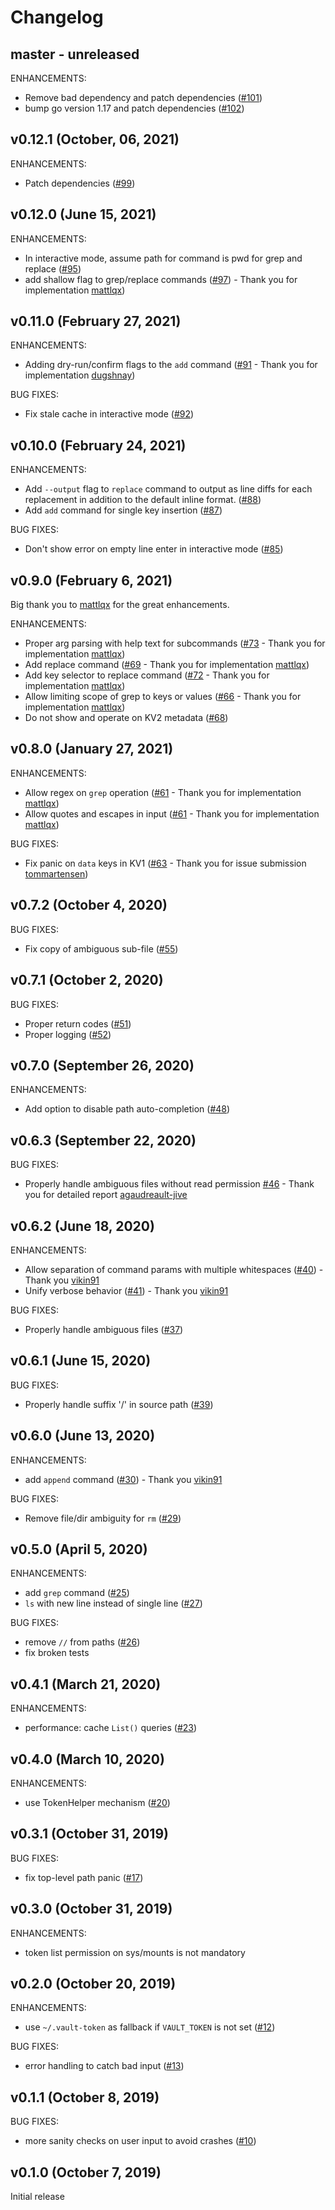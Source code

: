 # Changelog

## master - unreleased

ENHANCEMENTS:

* Remove bad dependency and patch dependencies ([#101](https://github.com/fishi0x01/vsh/pull/101))
* bump go version 1.17 and patch dependencies ([#102](https://github.com/fishi0x01/vsh/pull/102))

## v0.12.1 (October, 06, 2021)

ENHANCEMENTS:

* Patch dependencies ([#99](https://github.com/fishi0x01/vsh/pull/99))

## v0.12.0 (June 15, 2021)

ENHANCEMENTS:

* In interactive mode, assume path for command is pwd for grep and replace ([#95](https://github.com/fishi0x01/vsh/pull/95))
* add shallow flag to grep/replace commands ([#97](https://github.com/fishi0x01/vsh/pull/97)) - Thank you for implementation [mattlqx](https://github.com/mattlqx))

## v0.11.0 (February 27, 2021)

ENHANCEMENTS:

* Adding dry-run/confirm flags to the `add` command ([#91](https://github.com/fishi0x01/vsh/pull/91) - Thank you for implementation [dugshnay](https://github.com/dugshnay))

BUG FIXES:

* Fix stale cache in interactive mode ([#92](https://github.com/fishi0x01/vsh/pull/92))

## v0.10.0 (February 24, 2021)

ENHANCEMENTS:

* Add `--output` flag to `replace` command to output as line diffs for each replacement in addition to the default inline format. ([#88](https://github.com/fishi0x01/vsh/pull/88))
* Add `add` command for single key insertion ([#87](https://github.com/fishi0x01/vsh/pull/87))

BUG FIXES:

* Don't show error on empty line enter in interactive mode ([#85](https://github.com/fishi0x01/vsh/pull/85))

## v0.9.0 (February 6, 2021)

Big thank you to [mattlqx](https://github.com/mattlqx) for the great enhancements.

ENHANCEMENTS:

* Proper arg parsing with help text for subcommands ([#73](https://github.com/fishi0x01/vsh/pull/73) - Thank you for implementation [mattlqx](https://github.com/mattlqx))
* Add replace command ([#69](https://github.com/fishi0x01/vsh/pull/69) - Thank you for implementation [mattlqx](https://github.com/mattlqx))
* Add key selector to replace command ([#72](https://github.com/fishi0x01/vsh/pull/72) - Thank you for implementation [mattlqx](https://github.com/mattlqx))
* Allow limiting scope of grep to keys or values ([#66](https://github.com/fishi0x01/vsh/pull/66) - Thank you for implementation [mattlqx](https://github.com/mattlqx))
* Do not show and operate on KV2 metadata ([#68](https://github.com/fishi0x01/vsh/pull/68))

## v0.8.0 (January 27, 2021)

ENHANCEMENTS:

* Allow regex on `grep` operation ([#61](https://github.com/fishi0x01/vsh/pull/61) - Thank you for implementation [mattlqx](https://github.com/mattlqx))
* Allow quotes and escapes in input ([#61](https://github.com/fishi0x01/vsh/pull/61) - Thank you for implementation [mattlqx](https://github.com/mattlqx))

BUG FIXES:

* Fix panic on `data` keys in KV1 ([#63](https://github.com/fishi0x01/vsh/pull/63) - Thank you for issue submission [tommartensen](https://github.com/tommartensen))

## v0.7.2 (October 4, 2020)

BUG FIXES:

* Fix copy of ambiguous sub-file ([#55](https://github.com/fishi0x01/vsh/pull/55))

## v0.7.1 (October 2, 2020)

BUG FIXES:

* Proper return codes ([#51](https://github.com/fishi0x01/vsh/pull/51))
* Proper logging ([#52](https://github.com/fishi0x01/vsh/pull/52))

## v0.7.0 (September 26, 2020)

ENHANCEMENTS:

* Add option to disable path auto-completion ([#48](https://github.com/fishi0x01/vsh/pull/48))

## v0.6.3 (September 22, 2020)

BUG FIXES:

* Properly handle ambiguous files without read permission [#46](https://github.com/fishi0x01/vsh/pull/46) - Thank you for detailed report [agaudreault-jive](https://github.com/agaudreault-jive)

## v0.6.2 (June 18, 2020)

ENHANCEMENTS:

* Allow separation of command params with multiple whitespaces ([#40](https://github.com/fishi0x01/vsh/pull/40)) - Thank you [vikin91](https://github.com/vikin91)
* Unify verbose behavior ([#41](https://github.com/fishi0x01/vsh/pull/41)) - Thank you [vikin91](https://github.com/vikin91)

BUG FIXES:

* Properly handle ambiguous files ([#37](https://github.com/fishi0x01/vsh/pull/37))

## v0.6.1 (June 15, 2020)

BUG FIXES:

* Properly handle suffix '/' in source path ([#39](https://github.com/fishi0x01/vsh/pull/39))

## v0.6.0 (June 13, 2020)

ENHANCEMENTS:

* add `append` command ([#30](https://github.com/fishi0x01/vsh/issues/30)) - Thank you [vikin91](https://github.com/vikin91)

BUG FIXES:

* Remove file/dir ambiguity for `rm` ([#29](https://github.com/fishi0x01/vsh/issues/29))

## v0.5.0 (April 5, 2020)

ENHANCEMENTS:

* add `grep` command ([#25](https://github.com/fishi0x01/vsh/issues/25))
* `ls` with new line instead of single line ([#27](https://github.com/fishi0x01/vsh/issues/27))

BUG FIXES:

* remove `//` from paths ([#26](https://github.com/fishi0x01/vsh/issues/26))
* fix broken tests

## v0.4.1 (March 21, 2020)

ENHANCEMENTS:

* performance: cache `List()` queries ([#23](https://github.com/fishi0x01/vsh/issues/23))

## v0.4.0 (March 10, 2020)

ENHANCEMENTS:

* use TokenHelper mechanism ([#20](https://github.com/fishi0x01/vsh/issues/20))

## v0.3.1 (October 31, 2019)

BUG FIXES:

* fix top-level path panic ([#17](https://github.com/fishi0x01/vsh/issues/17))

## v0.3.0 (October 31, 2019)

ENHANCEMENTS:

* token list permission on sys/mounts is not mandatory

## v0.2.0 (October 20, 2019)

ENHANCEMENTS:

* use `~/.vault-token` as fallback if `VAULT_TOKEN` is not set ([#12](https://github.com/fishi0x01/vsh/issues/12))

BUG FIXES:

* error handling to catch bad input ([#13](https://github.com/fishi0x01/vsh/issues/13))

## v0.1.1 (October 8, 2019)

BUG FIXES:

* more sanity checks on user input to avoid crashes ([#10](https://github.com/fishi0x01/vsh/issues/10))

## v0.1.0 (October 7, 2019)

Initial release
